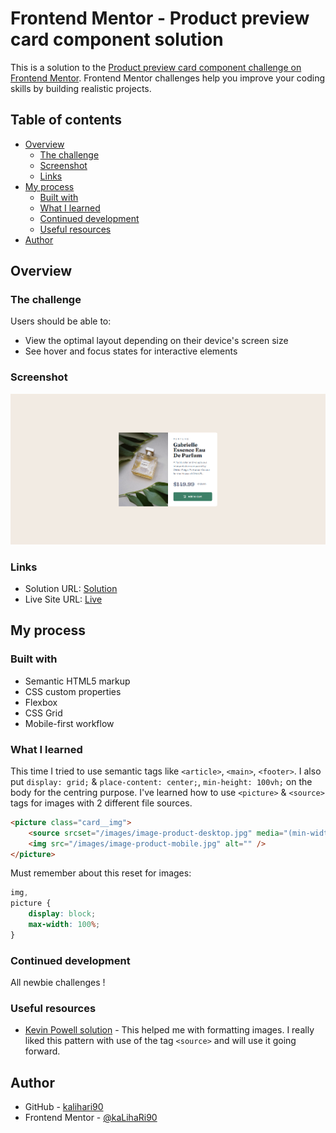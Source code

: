 # Frontend Mentor - Product preview card component solution

This is a solution to the [Product preview card component challenge on Frontend Mentor](https://www.frontendmentor.io/challenges/product-preview-card-component-GO7UmttRfa). Frontend Mentor challenges help you improve your coding skills by building realistic projects.

## Table of contents

- [Overview](#overview)
  - [The challenge](#the-challenge)
  - [Screenshot](#screenshot)
  - [Links](#links)
- [My process](#my-process)
  - [Built with](#built-with)
  - [What I learned](#what-i-learned)
  - [Continued development](#continued-development)
  - [Useful resources](#useful-resources)
- [Author](#author)

## Overview

### The challenge

Users should be able to:

- View the optimal layout depending on their device's screen size
- See hover and focus states for interactive elements

### Screenshot

![](./images/screenshot.png)

### Links

- Solution URL: [Solution](https://github.com/kalihari90/frontend-mentor-5)
- Live Site URL: [Live](https://kalihari90.github.io/frontend-mentor-5/)

## My process

### Built with

- Semantic HTML5 markup
- CSS custom properties
- Flexbox
- CSS Grid
- Mobile-first workflow

### What I learned

This time I tried to use semantic tags like `<article>`, `<main>`, `<footer>`.
I also put `display: grid;` & `place-content: center;`, `min-height: 100vh;` on the body for the centring purpose.
I've learned how to use `<picture>` & `<source>` tags for images with 2 different file sources.

```html
<picture class="card__img">
	<source srcset="/images/image-product-desktop.jpg" media="(min-width: 600px)" />
	<img src="/images/image-product-mobile.jpg" alt="" />
</picture>
```

Must remember about this reset for images:

```css
img,
picture {
	display: block;
	max-width: 100%;
}
```

### Continued development

All newbie challenges !

### Useful resources

- [Kevin Powell solution](https://www.youtube.com/watch?v=B2WL6KkqhLQ&t=1102s&ab_channel=KevinPowell) - This helped me with formatting images. I really liked this pattern with use of the tag `<source>` and will use it going forward.

## Author

- GitHub - [kalihari90](https://github.com/kalihari90)
- Frontend Mentor - [@kaLihaRi90](https://www.frontendmentor.io/profile/kalihari90)
